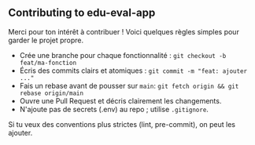 ## Contributing to edu-eval-app

Merci pour ton intérêt à contribuer ! Voici quelques règles simples pour garder le projet propre.

- Crée une branche pour chaque fonctionnalité : `git checkout -b feat/ma-fonction`
- Écris des commits clairs et atomiques : `git commit -m "feat: ajouter ..."`
- Fais un rebase avant de pousser sur `main`: `git fetch origin && git rebase origin/main`
- Ouvre une Pull Request et décris clairement les changements.
- N'ajoute pas de secrets (.env) au repo ; utilise `.gitignore`.

Si tu veux des conventions plus strictes (lint, pre-commit), on peut les ajouter.
